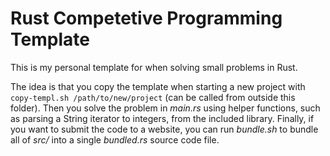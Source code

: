 # Rust Competetive Programming Template

This is my personal template for when solving small problems in Rust.

The idea is that you copy the template when starting a new project with `copy-templ.sh /path/to/new/project` (can be called from outside this folder). Then you solve the problem in _main.rs_ using helper functions, such as parsing a String iterator to integers, from the included library. Finally, if you want to submit the code to a website, you can run _bundle.sh_ to bundle all of _src/_ into a single _bundled.rs_ source code file.

